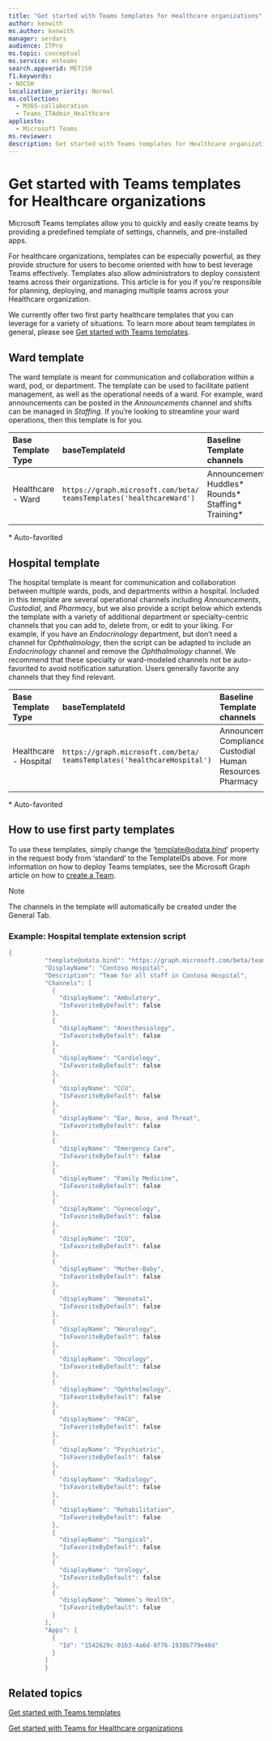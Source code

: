 ```yaml
---
title: "Get started with Teams templates for Healthcare organizations"
author: kenwith
ms.author: kenwith
manager: serdars
audience: ITPro
ms.topic: conceptual
ms.service: msteams
search.appverid: MET150
f1.keywords:
- NOCSH
localization_priority: Normal
ms.collection: 
  - M365-collaboration
  - Teams_ITAdmin_Healthcare
appliesto: 
  - Microsoft Teams
ms.reviewer: 
description: Get started with Teams templates for Healthcare organizations
---
```


# Get started with Teams templates for Healthcare organizations

Microsoft Teams templates allow you to quickly and easily create teams by providing a predefined template of settings, channels, and pre-installed apps.

For healthcare organizations, templates can be especially powerful, as they provide structure for users to become oriented with how to best leverage Teams effectively. Templates also allow administrators to deploy consistent teams across their organizations. This article is for you if you're responsible for planning, deploying, and managing multiple teams across your Healthcare organization.

We currently offer two first party healthcare templates that you can leverage for a variety of situations. To learn more about team templates in general, please see [Get started with Teams templates](../../get-started-with-teams-templates.md).

## Ward template

The ward template is meant for communication and collaboration within a ward, pod, or department. The template can be used to facilitate patient management, as well as the operational needs of a ward. For example, ward announcements can be posted in the *Announcements* channel and shifts can be managed in *Staffing*. If you’re looking to streamline your ward operations, then this template is for you.

|Base Template Type |baseTemplateId |Baseline Template channels|
|:--- |:---|:---|
|Healthcare - Ward | `https://graph.microsoft.com/beta/`<br>`teamsTemplates('healthcareWard')`   | Announcements\* <br> Huddles\* <br> Rounds\* <br> Staffing\* <br> Training\* |
|     | |         |

\* Auto-favorited

## Hospital template

The hospital template is meant for communication and collaboration between multiple wards, pods, and departments within a hospital. Included in this template are several operational channels including *Announcements*, *Custodial*, and *Pharmacy*, but we also provide a script below which extends the template with a variety of additional department or specialty-centric channels that you can add to, delete from, or edit to your liking. For example, if you have an *Endocrinology* department, but don’t need a channel for *Ophthalmology*, then the script can be adapted to include an *Endocrinology* channel and remove the *Ophthalmology* channel. We recommend that these specialty or ward-modeled channels not be auto-favorited to avoid notification saturation. Users generally favorite any channels that they find relevant.

|Base Template Type |baseTemplateId |Baseline Template channels|
|:--- |:---|:---|
|Healthcare - Hospital | `https://graph.microsoft.com/beta/`<br>`teamsTemplates('healthcareHospital')`   | Announcements\* <br> Compliance\* <br> Custodial <br> Human Resources <br> Pharmacy |
| | |  |

\* Auto-favorited 

## How to use first party templates

To use these templates, simply change the ‘template@odata.bind’ property in the request body from ‘standard’ to the TemplateIDs above.  For more information on how to deploy Teams templates, see the Microsoft Graph article on how to [create a Team](https://docs.microsoft.com/graph/api/team-post?view=graph-rest-beta).

> [!NOTE]
> The channels in the template will automatically be created under the General Tab.

### Example: Hospital template extension script

``` Powershell
{ 
          "template@odata.bind": "https://graph.microsoft.com/beta/teamsTemplates('healthcareHospital')",
          "DisplayName": "Contoso Hospital",
          "Description": "Team for all staff in Contoso Hospital",
          "Channels": [
            {
              "displayName": "Ambulatory",
              "IsFavoriteByDefault": false
            },
            {
              "displayName": "Anesthesiology",
              "IsFavoriteByDefault": false
            },
            {
              "displayName": "Cardiology",
              "IsFavoriteByDefault": false
            },
            {
              "displayName": "CCU",
              "IsFavoriteByDefault": false
            },
            {
              "displayName": "Ear, Nose, and Throat",
              "IsFavoriteByDefault": false
            },
            {
              "displayName": "Emergency Care",
              "IsFavoriteByDefault": false
            },
            {
              "displayName": "Family Medicine",
              "IsFavoriteByDefault": false
            },
            {
              "displayName": "Gynecology",
              "IsFavoriteByDefault": false
            },
            {
              "displayName": "ICU",
              "IsFavoriteByDefault": false
            },
            {
              "displayName": "Mother-Baby",
              "IsFavoriteByDefault": false
            }, 
            {
              "displayName": "Neonatal",
              "IsFavoriteByDefault": false
            },
            {
              "displayName": "Neurology",
              "IsFavoriteByDefault": false
            },
            {
              "displayName": "Oncology",
              "IsFavoriteByDefault": false
            },
            {
              "displayName": "Ophthalmology",
              "IsFavoriteByDefault": false
            },
            {
              "displayName": "PACU",
              "IsFavoriteByDefault": false
            },
            {
              "displayName": "Psychiatric",
              "IsFavoriteByDefault": false
            },
            {
              "displayName": "Radiology",
              "IsFavoriteByDefault": false
            },
            {
              "displayName": "Rehabilitation",
              "IsFavoriteByDefault": false
            },
            {
              "displayName": "Surgical",
              "IsFavoriteByDefault": false
            },
            {
              "displayName": "Urology",
              "IsFavoriteByDefault": false
            },
            {
              "displayName": "Women’s Health",
              "IsFavoriteByDefault": false
            }
          ],
          "Apps": [
            {
              "Id": "1542629c-01b3-4a6d-8f76-1938b779e48d"
            }
          ]
          }

```

## Related topics

[Get started with Teams templates](../../get-started-with-teams-templates.md)

[Get started with Teams for Healthcare organizations](teams-in-hc.md)

